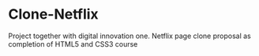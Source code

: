 # Clone-Netflix

Project together with digital innovation one.
Netflix page clone proposal as completion of HTML5 and CSS3 course
